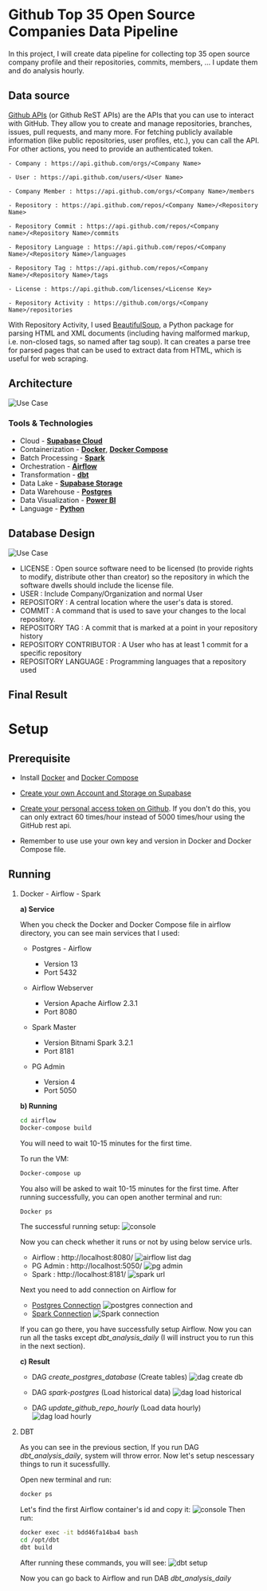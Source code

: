 # Github Top 35 Open Source Companies Data Pipeline

In this project, I will create data pipeline for collecting top 35 open source company profile and their repositories, commits, members, ... I update them and do analysis hourly.

## Data source
[Github APIs](https://docs.github.com/en/rest) (or Github ReST APIs) are the APIs that you can use to interact with GitHub. They allow you to create and manage repositories, branches, issues, pull requests, and many more. For fetching publicly available information (like public repositories, user profiles, etc.), you can call the API. For other actions, you need to provide an authenticated token.
```
- Company : https://api.github.com/orgs/<Company Name>

- User : https://api.github.com/users/<User Name>

- Company Member : https://api.github.com/orgs/<Company Name>/members

- Repository : https://api.github.com/repos/<Company Name>/<Repository Name>

- Repository Commit : https://api.github.com/repos/<Company name>/<Repository Name>/commits

- Repository Language : https://api.github.com/repos/<Company Name>/<Repository Name>/languages

- Repository Tag : https://api.github.com/repos/<Company Name>/<Repository Name>/tags

- License : https://api.github.com/licenses/<License Key>

- Repository Activity : https://github.com/orgs/<Company Name>/repositories
```

With Repository Activity, I used [BeautifulSoup](https://www.crummy.com/software/BeautifulSoup/bs4/doc/), a Python package for parsing HTML and XML documents (including having malformed markup, i.e. non-closed tags, so named after tag soup). It can creates a parse tree for parsed pages that can be used to extract data from HTML, which is useful for web scraping. 

## Architecture
![Use Case](./assets/design.gif)

### Tools & Technologies

- Cloud - [**Supabase Cloud**](https://supabase.com/)
- Containerization - [**Docker**](https://www.docker.com), [**Docker Compose**](https://docs.docker.com/compose/)
- Batch Processing - [**Spark**](https://spark.apache.org/)
- Orchestration - [**Airflow**](https://airflow.apache.org)
- Transformation - [**dbt**](https://www.getdbt.com)
- Data Lake - [**Supabase Storage**](https://supabase.com/docs/guides/storage)
- Data Warehouse - [**Postgres**](https://www.postgresql.org/)
- Data Visualization - [**Power BI**](https://powerbi.microsoft.com/en-au/)
- Language - [**Python**](https://www.python.org)


## Database Design

![Use Case](./assets/ERD.png)

- LICENSE : Open source software need to be licensed (to provide rights to modify, distribute other than creator) so the repository in which the software dwells should include the license file.
- USER : Include Company/Organization and normal User
- REPOSITORY : A central location where the user's data is stored.
- COMMIT : A command that is used to save your changes to the local repository.
- REPOSITORY TAG : A commit that is marked at a point in your repository history
- REPOSITORY CONTRIBUTOR : A User who has at least 1 commit for a specific repository
- REPOSITORY LANGUAGE : Programming languages that a repository used
## Final Result

# Setup
## Prerequisite
- Install [Docker](https://docs.docker.com/desktop/windows/install/) and [Docker Compose](https://docs.docker.com/compose/install/)

- [Create your own Account and Storage on Supabase](https://supabase.com/docs/guides/storage)

- [Create your personal access token on Github](https://docs.github.com/en/authentication/keeping-your-account-and-data-secure/creating-a-personal-access-token). If you don't do this, you can only extract 60 times/hour instead of 5000 times/hour using the GitHub rest api. 

- Remember to use use your own key and version in Docker and Docker Compose file.

## Running
1. Docker - Airflow - Spark

    **a) Service**

    When you check the Docker and Docker Compose file in airflow directory, you can see main services that I used:

    - Postgres - Airflow

        - Version 13
        - Port 5432

    - Airflow Webserver

        - Version Apache Airflow 2.3.1
        - Port 8080

    - Spark Master

        - Version Bitnami Spark 3.2.1
        - Port 8181

    - PG Admin

        - Version 4
        - Port 5050
        

    **b) Running**
    ```bash
    cd airflow
    Docker-compose build
    ```
    You will need to wait 10-15 minutes for the first time.

    To run the VM: 
    
    ```bash
    Docker-compose up
    ```
    You also will be asked to wait 10-15 minutes for the first time.
    After running successfully, you can open another terminal and run:
    ```bash
    Docker ps
    ```
    The successful running setup:
    ![console](./assets/console_origin.png)

    Now you can check whether it runs or not by using below service urls.

    - Airflow : http://localhost:8080/
    ![airflow list dag](./assets/dag_list.png)
    - PG Admin : http://localhost:5050/
    ![pg admin](./assets/pgadmin.png)
    - Spark : http://localhost:8181/
    ![spark url](./assets/spark_url.png)

    Next you need to add connection on Airflow for 

    - [Postgres Connection](https://hevodata.com/learn/airflow-postgres-operator/) 
    ![postgres connection](./assets/postgres_connection.png)
    and 
    - [Spark Connection](https://github.com/cordon-thiago/airflow-spark)
    ![Spark connection](./assets/spark_connection.png)

    If you can go there, you have successfully setup Airflow. Now you can run all the tasks except *dbt_analysis_daily* (I will instruct you to run this in the next section).

    **c) Result**
    
    - DAG *create_postgres_database* (Create tables)
    ![dag create db](./assets/dag_create_db.png)

    - DAG *spark-postgres* (Load historical data)
    ![dag load historical](./assets/dag_load_historical.png)

    - DAG *update_github_repo_hourly* (Load data hourly)
    ![dag load hourly](./assets/update_hourly.png)
2. DBT

    As you can see in the previous section, If you run DAG *dbt_analysis_daily*, system will throw error. Now let's setup nescessary things to run it sucessfullly.

    Open new terminal and run:
    ```bash
    docker ps
    ```
    Let's find the first Airflow container's id and copy it:
    ![console](./assets/console.png)
    Then run:
    ```bash
    docker exec -it bdd46fa14ba4 bash
    cd /opt/dbt
    dbt build
    ```
    After running these commands, you will see:
    ![dbt setup](./assets/dbt_setup.png)

    Now you can go back to Airflow and run DAB *dbt_analysis_daily*



